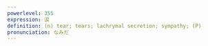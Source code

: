```yaml
---
powerlevel: 355
expression: 涙
definition: (n) tear; tears; lachrymal secretion; sympathy; (P)
pronunciation: なみだ
---
```


